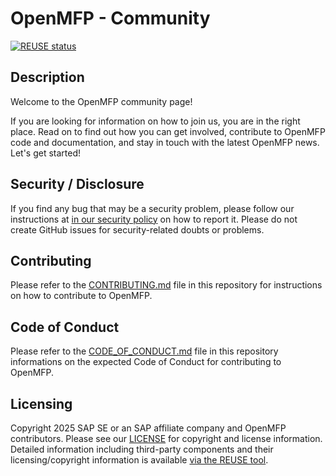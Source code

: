 # OpenMFP - Community

[![REUSE status](
https://api.reuse.software/badge/github.com/openmfp/community)](https://api.reuse.software/info/github.com/openmfp/community)

## Description

Welcome to the OpenMFP community page!

If you are looking for information on how to join us, you are in the right place. Read on to find out how you can get involved, contribute to OpenMFP code and documentation, and stay in touch with the latest OpenMFP news. Let's get started!

## Security / Disclosure
If you find any bug that may be a security problem, please follow our instructions at [in our security policy](https://github.com/openmfp/extension-manager-operator/security/policy) on how to report it. Please do not create GitHub issues for security-related doubts or problems.

## Contributing

Please refer to the [CONTRIBUTING.md](CONTRIBUTING.md) file in this repository for instructions on how to contribute to OpenMFP.

## Code of Conduct

Please refer to the [CODE_OF_CONDUCT.md](CODE_OF_CONDUCT.md) file in this repository informations on the expected Code of Conduct for contributing to OpenMFP.

## Licensing

Copyright 2025 SAP SE or an SAP affiliate company and OpenMFP contributors. Please see our [LICENSE](LICENSE) for copyright and license information. Detailed information including third-party components and their licensing/copyright information is available [via the REUSE tool](https://api.reuse.software/info/github.com/OpenMFP/account-operator).

